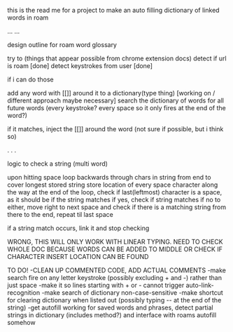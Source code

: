 this is the read me for a project to make an auto filling dictionary of linked words in roam

...
...


design outline for roam word glossary

try to (things that appear possible from chrome extension docs)
detect if url is roam [done]
detect keystrokes from user [done]

if i can do those

add any word with [[]] around it to a dictionary(type thing) [working on / different approach maybe necessary]
search the dictionary of words for all future words (every keystroke? every space so it only fires at the end of the word?)

if it matches, inject the [[]] around the word (not sure if possible, but i think so)


.
.
.

logic to check a string (multi word)

upon hitting space
loop backwards through chars in string from end to cover longest stored string
store location of every space character along the way
at the end of the loop, check if last(leftmost) character is a space, as it should be if the string matches
if yes, check if string matches
if no to either, move right to next space and check if there is a matching string from there to the end, repeat til last space

if a string match occurs, link it and stop checking

WRONG, THIS WILL ONLY WORK WITH LINEAR TYPING. NEED TO CHECK WHOLE DOC BECAUSE WORDS CAN BE ADDED TO MIDDLE OR CHECK IF CHARACTER INSERT LOCATION CAN BE FOUND

TO DO!
-CLEAN UP COMMENTED CODE, ADD ACTUAL COMMENTS
-make search fire on any letter keystroke (possibly excluding + and -) rather than just space
-make it so lines starting with + or - cannot trigger auto-link-recognition
-make search of dictionary non-case-sensitive
-make shortcut for clearing dictionary when listed out (possibly typing -- at the end of the string)
-get autofill working for saved words and phrases, detect partial strings in dictionary (includes method?) and interface with roams autofill somehow
